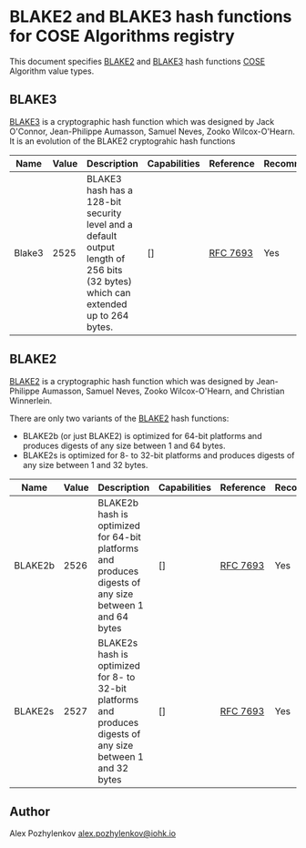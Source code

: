# BLAKE2 and BLAKE3 hash functions for COSE Algorithms registry

This document specifies [BLAKE2] and [BLAKE3] hash functions [COSE] Algorithm value types.

## BLAKE3

[BLAKE3] is a cryptographic hash function which was designed by
Jack O'Connor, Jean-Philippe Aumasson, Samuel Neves, Zooko Wilcox-O'Hearn.
It is an evolution of the BLAKE2 cryptograhic hash functions

|  Name   | Value | Description | Capabilities | Reference | Recommended |
| - | - | - | - | - | - |
| Blake3 | 2525  | BLAKE3 hash has a 128-bit security level and a default output length of 256 bits (32 bytes) which can extended up to 264 bytes. | [] | [RFC 7693][BLAKE2] | Yes |

## BLAKE2

[BLAKE2] is a cryptographic hash function which was designed by
Jean-Philippe Aumasson, Samuel Neves, Zooko Wilcox-O'Hearn, and Christian Winnerlein.

There are only two variants of the [BLAKE2] hash functions:

* BLAKE2b (or just BLAKE2) is optimized for 64-bit platforms
  and produces digests of any size between 1 and 64 bytes.
* BLAKE2s is optimized for 8- to 32-bit platforms
  and produces digests of any size between 1 and 32 bytes.

|  Name   | Value | Description | Capabilities | Reference | Recommended |
| - | - | - | - | - | - |
| BLAKE2b | 2526  | BLAKE2b hash is optimized for 64-bit platforms and produces digests of any size between 1 and 64 bytes | [] | [RFC 7693][BLAKE2] | Yes |
| BLAKE2s | 2527  | BLAKE2s hash is optimized for 8- to 32-bit platforms and produces digests of any size between 1 and 32 bytes | [] | [RFC 7693][BLAKE2] | Yes |

## Author

Alex Pozhylenkov <alex.pozhylenkov@iohk.io>

[COSE]: https://datatracker.ietf.org/doc/html/rfc8152
[BLAKE3]: https://github.com/BLAKE3-team/BLAKE3-specs/blob/master/blake3.pdf
[BLAKE2]: https://datatracker.ietf.org/doc/html/rfc7693
